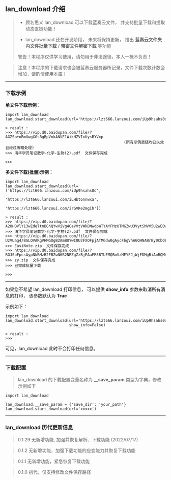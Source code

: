 ## lan_download 介绍 
> - 顾名思义 lan_download 可以下载蓝奏云文件， 并支持批量下载和提取动态直链功能！
> 
> - lan_download 还在开发阶段， 未来将保持更新， 推出 **蓝奏云文件夹内文件批量下载** / **带密文件解密下载** 等功能
> 
> 警告！本程序仅供学习使用，请勿用于非法途径，本人一概不负责！

> 注意！本程序的下载请求也会被蓝奏云服务器所记录，文件下载次数计数会增加，请酌情使用本库！

---

### 下载示例

**单文件下载示例：**
```python:GT
import lan_download
lan_download.start_download(url='https://lzt666.lanzoui.com/iUp9hsahs0d')

> result :
>>> https://vip.d0.baidupan.com/file/?AGZSb+uBmUwgXGsBgBpVnkANVE1WikHZVIxUysBYVxp 
                                                    (所有示例直链均已失效且经过省略处理)
>>> 清华学员笔记数学-化学-生物(2).pdf  文件保存完成

>>> 
```

**多文件下载(批量)示例：**
```python:GT
import lan_download
lan_download.start_download(url=['https://lzt666.lanzoui.com/iUp9hsahs0d', 
                                 'https://lzt666.lanzoui.com/iLHbtonnwxa',
                                 'https://lzt666.lanzoui.com/irGVKe2mgih'])

> result :
>>> https://vip.d0.baidupan.com/file/?A2UHOVlY13wZdeltnBGhQYwViVg4GaVVtVWkDNwdpWTYAYFMzUTMGZwU3VytSMVV5U2wEOwczAWtWYQIyAGcJbVQ3A3NTdVRwXWFbMwQxUD0FNlZ+BjBVMVV7AzMHZlkrADdTNlFjBjEFMlc0UmBVPlM3BGIHMwE7VmMCNwA1CTVUNwMxU2BUOV1vW2MEZVBpBWFWNQYzVWtVYgM0B2VZPAB6U3VRYwY0BSJXeFIkVW9TIwRqB2UBYFZmAjAAZAlhVDcDZFM8VCZdKFtoBGxQagVhVmwGMVU/VWcDNgdmWTQAY1M8UTcGZAUqVyNScVVsUz0EdAc8AWxWYQIxAGIJYlQwA2FTNVQ4XW1bJwR0UH8FcFZsBjFVP1VmAzsHYlk1AGxTPVExBmUFIld4Uj5VelNsBDIHMAFoVnkCNwBkCXpUNgNgUytUNF1o
>>> 清华学员笔记数学-化学-生物(2).pdf  文件保存完成
>>> https://vip.d0.baidupan.com/file/?UzVUag4/BGLQVARgVHMGOgB2AmBUYwI0U2FXOFpjATMGdw0gAycFbgVhAGQHNABrBy0CbQE3VX1SZwJuUH5TMlRmDmcEaAJjBWYEYVRgBj4ANgJuVG8CMVNtVz1abQExBjQNZgNnBTAFMABsB2IAaAdkAj4BZVUwUmACaFBhU31UeQ46BCACcgUmBCNUMAYuAGwCOVRrAjRTZ1c4Wm4BNgZgDWkDcQUnBToAOQdjADwHPwJsATVVYVJhAmhQYVNkVDoOYgRhAnoFfQR2VDMGMAByAmBUZgIjUyBXe1osATwGYA1mA2YFagVkAGEHMQBoBzoCbwElVSdSPQIuUGxTYlQyDmYEfgJhBWAEflRjBmkAKwJpVGI=
>>> EasiNote.zip  文件保存完成
>>> https://vip.d0.baidupan.com/file/?BGJSbFpcsAypNkBMzB2EBZwN6B2NRZgZzBjEAaFR5BTUEMQBoVzMEYFJjWjEDMgRiAmRQMVQ3AD4PPgQ4VzADZlM3B2JRZ1NrBjMLMAdjAWEDMQcxUWIGZQYxAGtUYgUsBHgANVcmBCJScFp0AzIEIAI9UGBUaABrDzgEaFdgAzNTZAdiUXZTJwY4CzsHNgExA2gHYlFmBm8GNgBpVGYFNQQ7AG1XZAQqUitaIQMxBD4CI1A5VGUAfA9/BCtXIgM5U2QHblFpU2AGYwtkB2sBYgNjB2JRdgYpBmoAL1RrBTMEMwBpV3gEMVI2WikDYQRnAnpQMFRh
>>> zy.zip  文件保存完成
>>> 已完成批量下载

>>> 
```

---
如果您不希望 lan_download 打印信息， 可以提供 **show_info** 参数来取消所有消息的打印， 该参数默认为 **True**

示例如下：
```python:GT
import lan_download
lan_download.start_download(url='https://lzt666.lanzoui.com/iUp9hsahs0d', 
                            show_info=False)

> result :
>>> 
```
可见，lan_download 此时不会打印任何信息。

---

### 下载配置

> lan_download 的下载配置变量名称为 **__save_param** 类型为字典，修改示例如下

```python:GT
import lan_download

lan_download.__save_param = {'save_dir': 'your_path'}
lan_download.start_download(url='xxxxx')
```

---
### lan_download 历代更新信息
> 0.1.29 无新增功能, 加强并恢复解析、下载功能 (2022/07/17)

> 0.1.2 无新增功能，加强下载功能的应变能力并恢复下载功能

> 0.1.1 无新增功能，紧急恢复下载功能

> 0.1.0  初代，仅支持修改文件保存路径